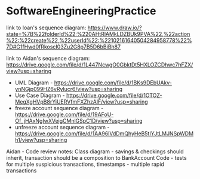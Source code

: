 # SoftwareEngineeringPractice

link to Ioan's sequence diagram:
https://www.draw.io/?state=%7B%22folderId%22:%220AHtRlAMkLDZBUk9PVA%22,%22action%22:%22create%22,%22userId%22:%22102161640504284958778%22%7D#G1fHwd0fRkoscI03Zu2G8p7B5D6bBiBh87

link to Aidan's sequence diagram: https://drive.google.com/file/d/1L447NcwgO0GbktDt5HXLOZCDhwc7hFZX/view?usp=sharing

* UML Diagram - https://drive.google.com/file/d/1BKs9DEbUAkv-ynNGjp099HZ6vRylucr6/view?usp=sharing
* Use Case Diagram - https://drive.google.com/file/d/1OTOZ-MegXgHVpB8rYiUERVfmFXZhzAlF/view?usp=sharing
* freeze account sequence diagram - https://drive.google.com/file/d/19AFoU-Of_jHAxNgIwXVeigCMnlGSpC1D/view?usp=sharing
* unfreeze account sequence diagram - https://drive.google.com/file/d/1AA96lVdDmQhyHeB5tIYJtLMJNSpWDMh1/view?usp=sharing

Aidan - Code review notes:
Class diagram - savings & checkings should inherit, transaction should be a composition to BankAccount
Code - tests for multiple suspicious transactions, timestamps - multiple rapid transactions